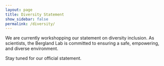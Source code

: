 ```yaml
---
layout: page
title: Diversity Statement
show_sidebar: false
permalink: /diversity/
---
```


We are currently workshopping our statement on diversity inclusion. As scientists, the Bergland Lab is committed to ensuring a safe, empowering, and diverse environment.

Stay tuned for our official statement.
